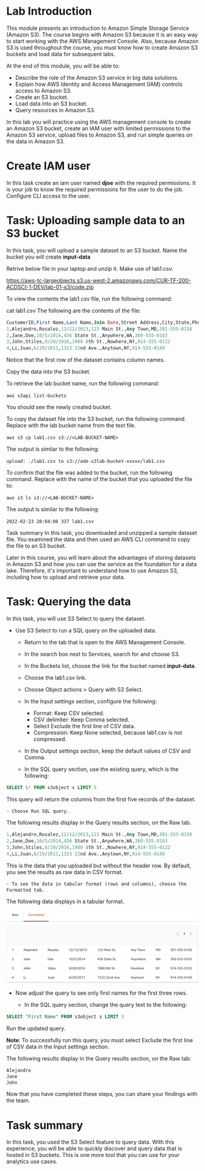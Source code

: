 # Lab Introduction

This module presents an introduction to Amazon Simple Storage Service (Amazon S3). The course begins with Amazon S3 because it is an easy way to start working with the AWS Management Console. Also, because Amazon S3 is used throughout the course, you must know how to create Amazon S3 buckets and load data for subsequent labs.

At the end of this module, you will be able to:

- Describe the role of the Amazon S3 service in big data solutions.
- Explain how AWS Identity and Access Management (IAM) controls access to Amazon S3.
- Create an S3 bucket.
- Load data into an S3 bucket.
- Query resources in Amazon S3.

In this lab you will practice using the AWS management console to create an Amazon S3 bucket, create an IAM user with limited permissions to the Amazon S3 service, upload files to Amazon S3, and run simple queries on the data in Amazon S3.

# Create IAM user

In this task create an iam user named **djoe** with the required permissions. It is your job to know the required permissions for the user to do the job. Configure CLI access to the user.

# Task: Uploading sample data to an S3 bucket

In this task, you will upload a sample dataset to an S3 bucket. Name the bucket you will create **input-data**

Retrive below file in your laptop and unzip it. Make use of lab1.csv.

https://aws-tc-largeobjects.s3.us-west-2.amazonaws.com/CUR-TF-200-ACDSCI-1-DEV/lab-01-s3/code.zip

To view the contents the lab1.csv file, run the following command:

cat lab1.csv
The following are the contents of the file:

```sql
CustomerID,First Name,Last Name,Join Date,Street Address,City,State,Phone
1,Alejandro,Rosalez,12/12/2013,123 Main St.,Any Town,MD,301-555-0158
2,Jane,Doe,10/5/2014,456 State St.,Anywhere,WA,360-555-0163
3,John,Stiles,9/20/2016,1980 8th St.,Nowhere,NY,914-555-0122
4,Li,Juan,6/29/2011,1323 22nd Ave.,Anytown,NY,914-555-0149
```

Notice that the first row of the dataset contains column names.

Copy the data into the S3 bucket.

To retrieve the lab bucket name, run the following command:

`aws s3api list-buckets`

You should see the newly created bucket.

To copy the dataset file into the S3 bucket, run the following command. Replace <LAB-BUCKET-NAME> with the lab bucket name from the text file.

`aws s3 cp lab1.csv s3://<LAB-BUCKET-NAME>`

The output is similar to the following:

`upload: ./lab1.csv to s3://ade-s3lab-bucket-xxxxx/lab1.csv`

To confirm that the file was added to the bucket, run the following command. Replace <LAB-BUCKET-NAME> with the name of the bucket that you uploaded the file to:

`aws s3 ls s3://<LAB-BUCKET-NAME>`

The output is similar to the following:

`2022-02-23 20:04:06 337 lab1.csv`

Task summary
In this task, you downloaded and unzipped a sample dataset file. You examined the data and then used an AWS CLI command to copy the file to an S3 bucket.

Later in this course, you will learn about the advantages of storing datasets in Amazon S3 and how you can use the service as the foundation for a data lake. Therefore, it's important to understand how to use Amazon S3, including how to upload and retrieve your data.

# Task: Querying the data

In this task, you will use S3 Select to query the dataset.

- Use S3 Select to run a SQL query on the uploaded data.

  - Return to the tab that is open to the AWS Management Console.
  - In the search box next to Services, search for and choose S3.
  - In the Buckets list, choose the link for the bucket named **input-data**.

  - Choose the lab1.csv link.

  - Choose Object actions > Query with S3 Select.

  - In the Input settings section, configure the following:

    - Format: Keep CSV selected.
    - CSV delimiter: Keep Comma selected.
    - Select Exclude the first line of CSV data.
    - Compression: Keep None selected, because lab1.csv is not compressed.

  - In the Output settings section, keep the default values of CSV and Comma.

  - In the SQL query section, use the existing query, which is the following:

```sql
SELECT \* FROM s3object s LIMIT 5
```

This query will return the columns from the first five records of the dataset.

    - Choose Run SQL query.

The following results display in the Query results section, on the Raw tab.

```sql
1,Alejandro,Rosalez,12/12/2013,123 Main St.,Any Town,MD,301-555-0158
2,Jane,Doe,10/5/2014,456 State St.,Anywhere,WA,360-555-0163
3,John,Stiles,9/20/2016,1980 8th St.,Nowhere,NY,914-555-0122
4,Li,Juan,6/29/2011,1323 22nd Ave.,Anytown,NY,914-555-0149
```

This is the data that you uploaded but without the header row. By default, you see the results as raw data in CSV format.

    - To see the data in tabular format (rows and columns), choose the Formatted tab.

The following data displays in a tabular format.

![Tabular data formatted query results](formatted_query_results.png)

- Now adjust the query to see only first names for the first three rows.

  - In the SQL query section, change the query text to the following:

```sql
SELECT "First Name" FROM s3object s LIMIT 3
```

Run the updated query.

**Note**: To successfully run this query, you must select Exclude the first line of CSV data in the Input settings section.

The following results display in the Query results section, on the Raw tab:

```
Alejandro
Jane
John
```

Now that you have completed these steps, you can share your findings with the team.

# Task summary

In this task, you used the S3 Select feature to query data. With this experience, you will be able to quickly discover and query data that is hosted in S3 buckets. This is one more tool that you can use for your analytics use cases.
